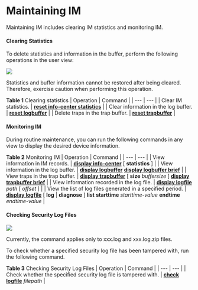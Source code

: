Maintaining IM
==============

Maintaining IM includes clearing IM statistics and monitoring IM.

#### Clearing Statistics

To delete statistics and information in the buffer, perform the following operations in the user view:

![](public_sys-resources/caution_3.0-en-us.png) 

Statistics and buffer information cannot be restored after being cleared. Therefore, exercise caution when performing this operation.


**Table 1** Clearing statistics
| Operation | Command |
| --- | --- |
| Clear IM statistics. | [**reset info-center statistics**](cmdqueryname=reset+info-center+statistics) |
| Clear information in the log buffer. | [**reset logbuffer**](cmdqueryname=reset+logbuffer) |
| Delete traps in the trap buffer. | [**reset trapbuffer**](cmdqueryname=reset+trapbuffer) |



#### Monitoring IM

During routine maintenance, you can run the following commands in any view to display the desired device information.

**Table 2** Monitoring IM
| Operation | Command |
| --- | --- |
| View information in IM records. | [**display info-center**](cmdqueryname=display+info-center) [ **statistics** ] |
| View information in the log buffer. | [**display logbuffer**](cmdqueryname=display+logbuffer)  [**display logbuffer brief**](cmdqueryname=display+logbuffer+brief) |
| View traps in the trap buffer. | [**display trapbuffer**](cmdqueryname=display+trapbuffer) [ **size** *buffersize* ]  [**display trapbuffer brief**](cmdqueryname=display+trapbuffer+brief) |
| View information recorded in the log file. | [**display logfile**](cmdqueryname=display+logfile) *path* [ *offset* ] |
| View the list of log files generated in a specified period. | [**display logfile**](cmdqueryname=display+logfile) [ **log** | **diagnose** ] **list** **starttime** *starttime-value* **endtime** *endtime-value* |



#### Checking Security Log Files

![](public_sys-resources/note_3.0-en-us.png) 

Currently, the command applies only to xxx.log and xxx.log.zip files.

To check whether a specified security log file has been tampered with, run the following command.

**Table 3** Checking Security Log Files
| Operation | Command |
| --- | --- |
| Check whether the specified security log file is tampered with. | [**check logfile**](cmdqueryname=check+logfile) *filepath* |